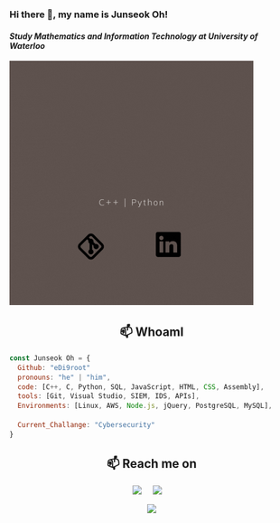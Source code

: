 ### Hi there 👋, my name is **Junseok Oh!**
#### *Study Mathematics and Information Technology at University of Waterloo*
![I am 4th year student in Waterloo](https://github.com/eDi9root/eDi9root/blob/main/header.gif)


<h2  align="center">📫 WhoamI </h2>

```javascript
const Junseok Oh = {
  Github: "eDi9root"
  pronouns: "he" | "him",
  code: [C++, C, Python, SQL, JavaScript, HTML, CSS, Assembly],
  tools: [Git, Visual Studio, SIEM, IDS, APIs],
  Environments: [Linux, AWS, Node.js, jQuery, PostgreSQL, MySQL],

  Current_Challange: "Cybersecurity"
}
```

<h2  align="center">📫 Reach me on</h2>
<p align="center">
  <a target="_blank"href="https://www.linkedin.com/in/junseok-oh//"><img src="https://img.shields.io/badge/linkedin-%230077B5.svg?&style=for-the-badge&logo=linkedin&logoColor=white" /></a>&nbsp;&nbsp;&nbsp;&nbsp;
  <a href="mailto:ojs3771o@gmail.com?subject=Hello,%20From%20Github"><img src="https://img.shields.io/badge/gmail-%23D14836.svg?&style=for-the-badge&logo=gmail&logoColor=white" /></a>&nbsp;&nbsp;&nbsp;&nbsp;
</p>

<p align="center">
  <a href="https://edi9root.github.io/"><img src=https://ziadoua.github.io/m3-Markdown-Badges/badges/MyPortfolio/myportfolio2.svg></a>
</p>
